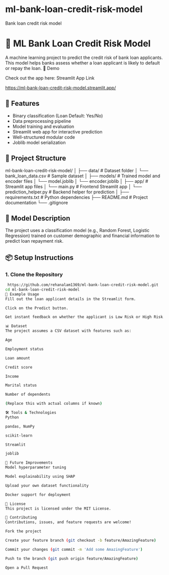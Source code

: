 # ml-bank-loan-credit-risk-model
Bank loan credit risk model 
# 🏦 ML Bank Loan Credit Risk Model

A machine learning project to predict the credit risk of bank loan applicants. This model helps banks assess whether a loan applicant is likely to default or repay the loan.
🚀 Demo

Check out the app here: Streamlit App Link

https://ml-bank-loan-credit-risk-model.streamlit.app/

## 🚀 Features

- Binary classification (Loan Default: Yes/No)
- Data preprocessing pipeline
- Model training and evaluation
- Streamlit web app for interactive prediction
- Well-structured modular code
- Joblib model serialization

## 📁 Project Structure

ml-bank-loan-credit-risk-model/
│
├── data/ # Dataset folder
│ └── bank_loan_data.csv # Sample dataset
│
├── models/ # Trained model and encoder files
│ └── model.joblib
│ └── encoder.joblib
│
├── app/ # Streamlit app files
│ └── main.py # Frontend Streamlit app
│ └── prediction_helper.py # Backend helper for prediction
│
├── requirements.txt # Python dependencies
├── README.md # Project documentation
└── .gitignore


## 🧠 Model Description

The project uses a classification model (e.g., Random Forest, Logistic Regression) trained on customer demographic and financial information to predict loan repayment risk.

## 📦 Setup Instructions

### 1. Clone the Repository

```bash
 https://github.com/rehanalam1369/ml-bank-loan-credit-risk-model.git
cd ml-bank-loan-credit-risk-model
🧪 Example Usage
Fill out the loan applicant details in the Streamlit form.

Click on the Predict button.

Get instant feedback on whether the applicant is Low Risk or High Risk.

📊 Dataset
The project assumes a CSV dataset with features such as:

Age

Employment status

Loan amount

Credit score

Income

Marital status

Number of dependents

(Replace this with actual columns if known)

🛠️ Tools & Technologies
Python

pandas, NumPy

scikit-learn

Streamlit

joblib

📌 Future Improvements
Model hyperparameter tuning

Model explainability using SHAP

Upload your own dataset functionality

Docker support for deployment

📝 License
This project is licensed under the MIT License.

🤝 Contributing
Contributions, issues, and feature requests are welcome!

Fork the project

Create your feature branch (git checkout -b feature/AmazingFeature)

Commit your changes (git commit -m 'Add some AmazingFeature')

Push to the branch (git push origin feature/AmazingFeature)

Open a Pull Request
